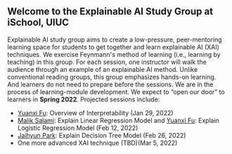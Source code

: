 ## Welcome to the Explainable AI Study Group at iSchool, UIUC

Explainable AI study group aims to create a low-pressure, peer-mentoring learning space for students to get together and learn explainable AI (XAI) techniques. We exercise Feynmann's method of learning (i.e., learning by teaching) in this group. For each session, one instructor will walk the audience through an example of an explainable AI method. Unlike conventional reading groups, this group emphasizes hands-on learning. And learners do not need to prepare before the sessions. We are in the process of learning-module development. We expect to “open our door” to learners in **Spring 2022**. Projected sessions include:

- [Yuanxi Fu](https://ischool.illinois.edu/people/yuanxi-fu): Overview of Interpretability (Jan 29, 2022)
- [Malik Salami](https://ischool.illinois.edu/people/malik-salami): Explain Linear Regression Model and [Yuanxi Fu](https://ischool.illinois.edu/people/yuanxi-fu): Explain Logistic Regression Model (Feb 12, 2022)
- [Jaihyun Park](https://ischool.illinois.edu/people/jaihyun-park): Explain Decision Tree Model (Feb 26, 2022)
- One more advanced XAI technique (TBD)(Mar 5, 2022)


